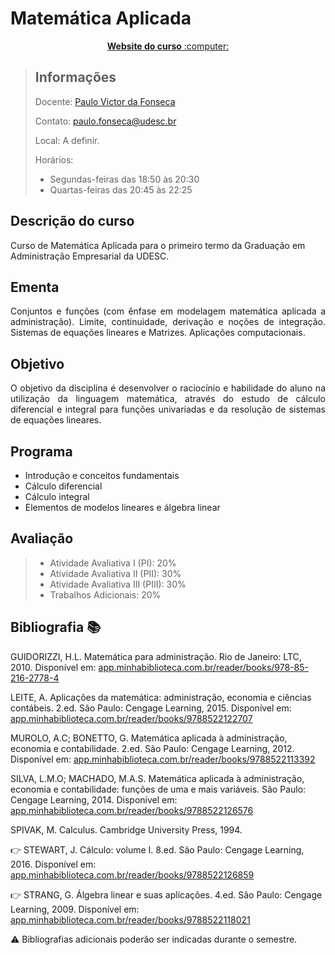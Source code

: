 # Matemática Aplicada

<p align="center"><a href="https://pvfonseca.github.io/teaching/mtm_aplicada/"><b> Website do curso</b> :computer:</a></p>

> ## Informações
> Docente: <a href="https://pvfonseca.github.io"> Paulo Victor da Fonseca </a>
>
> Contato: <a href="mailto:paulo.fonseca@udesc.br"> paulo.fonseca@udesc.br</a>
>
> Local: A definir.
>
> Horários:
>
> * Segundas-feiras das 18:50 às 20:30
> * Quartas-feiras das 20:45 às 22:25
> 

## Descrição do curso
Curso de Matemática Aplicada para o primeiro termo da Graduação em Administração Empresarial da UDESC.

## Ementa

<p align="justify">
Conjuntos e funções (com ênfase em modelagem matemática aplicada a administração). Limite, continuidade, derivação e noções de integração. Sistemas de equações lineares e Matrizes. Aplicações computacionais.
</p>

## Objetivo

<p align="justify">
O objetivo da disciplina é desenvolver o raciocínio e habilidade do aluno na utilização da linguagem matemática, através do estudo de cálculo diferencial e integral para funções univariadas e da resolução de sistemas de equações lineares. 
</p>

## Programa

* Introdução e conceitos fundamentais
* Cálculo diferencial
* Cálculo integral
* Elementos de modelos lineares e álgebra linear

## Avaliação

> * Atividade Avaliativa I (PI): 20%
> * Atividade Avaliativa II (PII): 30%
> * Atividade Avaliativa III (PIII): 30%
> * Trabalhos Adicionais: 20%

## Bibliografia :books:

GUIDORIZZI, H.L. Matemática para administração. Rio de Janeiro: LTC, 2010. Disponível em: [app.minhabiblioteca.com.br/reader/books/978-85-216-2778-4](https://app.minhabiblioteca.com.br/reader/books/978-85-216-2778-4)

LEITE, A. Aplicações da matemática: administração, economia e ciências contábeis. 2.ed. São Paulo: Cengage Learning, 2015. Disponível em: [app.minhabiblioteca.com.br/reader/books/9788522122707](https://app.minhabiblioteca.com.br/reader/books/9788522122707)

MUROLO, A.C; BONETTO, G. Matemática aplicada à administração, economia e contabilidade. 2.ed. São Paulo: Cengage Learning, 2012. Disponível em: [app.minhabiblioteca.com.br/reader/books/9788522113392](https://app.minhabiblioteca.com.br/reader/books/9788522113392)

SILVA, L.M.O; MACHADO, M.A.S. Matemática aplicada à administração, economia e contabilidade: funções de uma e mais variáveis. São Paulo: Cengage Learning, 2014. Disponível em: [app.minhabiblioteca.com.br/reader/books/9788522126576](https://app.minhabiblioteca.com.br/reader/books/9788522126576)

SPIVAK, M. Calculus. Cambridge University Press, 1994.

👉 STEWART, J. Cálculo: volume I. 8.ed. São Paulo: Cengage Learning, 2016. Disponível em: [app.minhabiblioteca.com.br/reader/books/9788522126859](https://app.minhabiblioteca.com.br/reader/books/9788522126859)

👉 STRANG, G. Álgebra linear e suas aplicações. 4.ed. São Paulo: Cengage Learning, 2009. Disponível em: [app.minhabiblioteca.com.br/reader/books/9788522118021](https://app.minhabiblioteca.com.br/reader/books/9788522118021)

:warning: Bibliografias adicionais poderão ser indicadas durante o semestre.